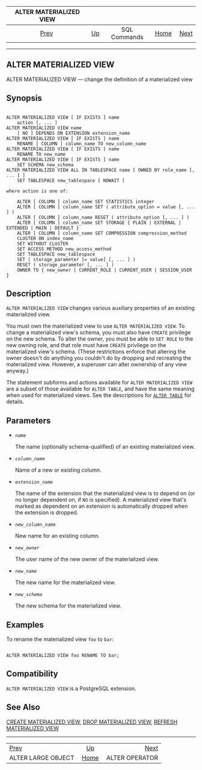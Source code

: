 

|                 ALTER MATERIALIZED VIEW                 |                                        |              |                                                       |                                                  |
| :-----------------------------------------------------: | :------------------------------------- | :----------: | ----------------------------------------------------: | -----------------------------------------------: |
| [Prev](sql-alterlargeobject.html "ALTER LARGE OBJECT")  | [Up](sql-commands.html "SQL Commands") | SQL Commands | [Home](index.html "PostgreSQL 17devel Documentation") |  [Next](sql-alteroperator.html "ALTER OPERATOR") |

***

## ALTER MATERIALIZED VIEW

ALTER MATERIALIZED VIEW — change the definition of a materialized view

## Synopsis

```

ALTER MATERIALIZED VIEW [ IF EXISTS ] name
    action [, ... ]
ALTER MATERIALIZED VIEW name
    [ NO ] DEPENDS ON EXTENSION extension_name
ALTER MATERIALIZED VIEW [ IF EXISTS ] name
    RENAME [ COLUMN ] column_name TO new_column_name
ALTER MATERIALIZED VIEW [ IF EXISTS ] name
    RENAME TO new_name
ALTER MATERIALIZED VIEW [ IF EXISTS ] name
    SET SCHEMA new_schema
ALTER MATERIALIZED VIEW ALL IN TABLESPACE name [ OWNED BY role_name [, ... ] ]
    SET TABLESPACE new_tablespace [ NOWAIT ]

where action is one of:

    ALTER [ COLUMN ] column_name SET STATISTICS integer
    ALTER [ COLUMN ] column_name SET ( attribute_option = value [, ... ] )
    ALTER [ COLUMN ] column_name RESET ( attribute_option [, ... ] )
    ALTER [ COLUMN ] column_name SET STORAGE { PLAIN | EXTERNAL | EXTENDED | MAIN | DEFAULT }
    ALTER [ COLUMN ] column_name SET COMPRESSION compression_method
    CLUSTER ON index_name
    SET WITHOUT CLUSTER
    SET ACCESS METHOD new_access_method
    SET TABLESPACE new_tablespace
    SET ( storage_parameter [= value] [, ... ] )
    RESET ( storage_parameter [, ... ] )
    OWNER TO { new_owner | CURRENT_ROLE | CURRENT_USER | SESSION_USER }
```

## Description

`ALTER MATERIALIZED VIEW` changes various auxiliary properties of an existing materialized view.

You must own the materialized view to use `ALTER MATERIALIZED VIEW`. To change a materialized view's schema, you must also have `CREATE` privilege on the new schema. To alter the owner, you must be able to `SET ROLE` to the new owning role, and that role must have `CREATE` privilege on the materialized view's schema. (These restrictions enforce that altering the owner doesn't do anything you couldn't do by dropping and recreating the materialized view. However, a superuser can alter ownership of any view anyway.)

The statement subforms and actions available for `ALTER MATERIALIZED VIEW` are a subset of those available for `ALTER TABLE`, and have the same meaning when used for materialized views. See the descriptions for [`ALTER TABLE`](sql-altertable.html "ALTER TABLE") for details.

## Parameters

* *`name`*

    The name (optionally schema-qualified) of an existing materialized view.

* *`column_name`*

    Name of a new or existing column.

* *`extension_name`*

    The name of the extension that the materialized view is to depend on (or no longer dependent on, if `NO` is specified). A materialized view that's marked as dependent on an extension is automatically dropped when the extension is dropped.

* *`new_column_name`*

    New name for an existing column.

* *`new_owner`*

    The user name of the new owner of the materialized view.

* *`new_name`*

    The new name for the materialized view.

* *`new_schema`*

    The new schema for the materialized view.

## Examples

To rename the materialized view `foo` to `bar`:

```

ALTER MATERIALIZED VIEW foo RENAME TO bar;
```

## Compatibility

`ALTER MATERIALIZED VIEW` is a PostgreSQL extension.

## See Also

[CREATE MATERIALIZED VIEW](sql-creatematerializedview.html "CREATE MATERIALIZED VIEW"), [DROP MATERIALIZED VIEW](sql-dropmaterializedview.html "DROP MATERIALIZED VIEW"), [REFRESH MATERIALIZED VIEW](sql-refreshmaterializedview.html "REFRESH MATERIALIZED VIEW")

***

|                                                         |                                                       |                                                  |
| :------------------------------------------------------ | :---------------------------------------------------: | -----------------------------------------------: |
| [Prev](sql-alterlargeobject.html "ALTER LARGE OBJECT")  |         [Up](sql-commands.html "SQL Commands")        |  [Next](sql-alteroperator.html "ALTER OPERATOR") |
| ALTER LARGE OBJECT                                      | [Home](index.html "PostgreSQL 17devel Documentation") |                                   ALTER OPERATOR |
